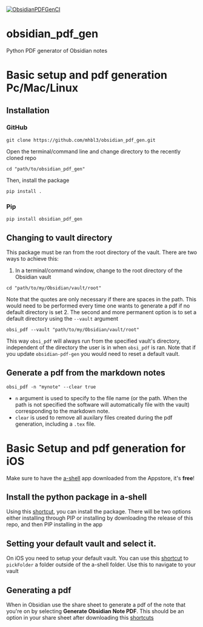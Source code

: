 [![ObsidianPDFGenCI](https://github.com/mhbl3/obsidian-pdf-gen/actions/workflows/python-app.yml/badge.svg)](https://github.com/mhbl3/obsidian-pdf-gen/actions/workflows/python-app.yml)
# obsidian_pdf_gen
 Python PDF generator of Obsidian notes
# Basic setup and pdf generation Pc/Mac/Linux
## Installation
### GitHub
```shell
git clone https://github.com/mhbl3/obsidian_pdf_gen.git
```
Open the terminal/command line and change directory to the recently cloned repo
```shell
cd "path/to/obsidian_pdf_gen"
```
Then, install the package
```shell
pip install .
```
### Pip
```shell
pip install obsidian_pdf_gen
```
## Changing to vault directory
This package must be ran from the root directory of the vault. There are two ways to achieve this: 
1. In a terminal/command window, change to the root directory of the Obsidian vault
```shell
cd "path/to/my/Obsidian/vault/root"
```
Note that the quotes are only necessary if there are spaces in the path. This would need to be performed every time one wants to generate a pdf if no default directory is set
2. The second and more permanent option is to set a default directory using the `--vault` argument 
```shell
obsi_pdf --vault "path/to/my/Obsidian/vault/root"
```
This way `obsi_pdf` will always run from the specified vault's directory, independent of the directory the user is in when `obsi_pdf` is ran.
Note that if you update `obsidian-pdf-gen` you would need to reset a default vault. 
## Generate a pdf from the markdown notes
```shell
obsi_pdf -n "mynote" --clear true
```
- `n` argument is used to specify to the file name (or the path. When the path is not specified the software will automatically file with the vault) corresponding to the markdown note. 
- `clear` is used to remove all auxilary files created during the pdf generation, including a `.tex` file.
# Basic Setup and pdf generation for iOS
Make sure to have the [a-shell](https://apps.apple.com/us/app/a-shell/id1473805438) app downloaded from the Appstore, it's **free**!
## Install the python package in a-shell
Using this [shortcut](https://www.icloud.com/shortcuts/6bca6376fa49422885d8972bb9ea4a46), you can install the package. There will be two options either installing through PIP or installing by downloading the release of this repo, and then PIP installing in the app
## Setting your default vault and select it.
On iOS you need to setup your default vault. You can use this [shortcut](https://www.icloud.com/shortcuts/4b22c1fc8afd47ccb1d088a3f951f9b9) to `pickFolder` a folder outside of the a-shell folder. Use this to navigate to your vault
## Generating a pdf
When in Obsidian use the share sheet to generate a pdf of the note that you're on by selecting **Generate Obsidian Note PDF**. This should be an option in your share sheet after downloading this [shortcuts](https://www.icloud.com/shortcuts/a28954ec37c34e778f6047912761983f)